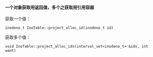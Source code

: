 #### 一个对象获取用返回值，多个之获取用引用容器

获取一个值：
```
inodeno_t InoTable::project_alloc_id(inodeno_t id) 
```
获取多个值：
```
void InoTable::project_alloc_ids(interval_set<inodeno_t> &ids, int want) 
```
